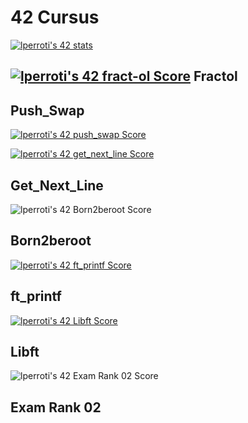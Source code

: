 # 42 Cursus

[![lperroti's 42 stats](https://badge42.vercel.app/api/v2/cldy6bu0000060fmk7xt0ylzk/stats?cursusId=21&coalitionId=46)](https://github.com/JaeSeoKim/badge42)



## [![lperroti's 42 fract-ol Score](https://badge42.vercel.app/api/v2/cldy6bu0000060fmk7xt0ylzk/project/2940680)](https://github.com/Elnop/42-Fract-ol)  Fractol

## Push_Swap

 [![lperroti's 42 push_swap Score](https://badge42.vercel.app/api/v2/cldy6bu0000060fmk7xt0ylzk/project/2924641)](https://github.com/Elnop/42-push_swap)


[![lperroti's 42 get_next_line Score](https://badge42.vercel.app/api/v2/cldy6bu0000060fmk7xt0ylzk/project/2897675)](https://github.com/Elnop/42-Get_Next_Line)
 ## Get_Next_Line

![lperroti's 42 Born2beroot Score](https://badge42.vercel.app/api/v2/cldy6bu0000060fmk7xt0ylzk/project/2897741)
 ## Born2beroot

[![lperroti's 42 ft_printf Score](https://badge42.vercel.app/api/v2/cldy6bu0000060fmk7xt0ylzk/project/2884030)](https://github.com/Elnop/42-ft_printf)
 ## ft_printf

[![lperroti's 42 Libft Score](https://badge42.vercel.app/api/v2/cldy6bu0000060fmk7xt0ylzk/project/2881963)](https://github.com/Elnop/42-libft)
 ## Libft


![lperroti's 42 Exam Rank 02 Score](https://badge42.vercel.app/api/v2/cldy6bu0000060fmk7xt0ylzk/project/2920973)
 ## Exam Rank 02
